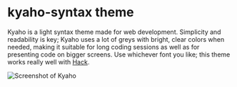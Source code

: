 # kyaho-syntax theme

Kyaho is a light syntax theme made for web development. Simplicity and readability is key; Kyaho uses a lot of greys with bright, clear colors when needed, making it suitable for long coding sessions as well as for presenting code on bigger screens. Use whichever font you like; this theme works really well with [Hack](https://github.com/chrissimpkins/Hack).

![Screenshot of Kyaho](https://raw.githubusercontent.com/vegarnorman/kyaho/master/screenshots/screenshot.png)

